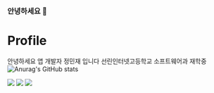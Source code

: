 ### 안녕하세요 👋

# Profile
안녕하세요 앱 개발자 정민재 입니다
선린인터넷고등학교 소프트웨어과 재학중
![Anurag's GitHub stats](https://github-readme-stats.vercel.app/api?username=polaris428&show_icons=true&theme=radical)

<img src="https://img.shields.io/badge/Android-3DDC84?style=flat-square&logo=Android&logoColor=white"/></a> 
<img src="https://img.shields.io/badge/Kotlin-7F52FF?style=flat-square&logo=Kotlin&logoColor=white"/></a>
<img src="https://img.shields.io/badge/Python-3766AB?style=flat-square&logo=Python&logoColor=white"/></a>



